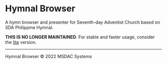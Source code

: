 # Hymnal Browser

A hymn browser and presenter for Seventh-day Adventist Church based on SDA Philippine Hymnal.

**THIS IS NO LONGER MAINTAINED**. For stable and faster usage, consider the [lite](https://github.com/msdacsystems/hymnalbrowser-lite) version.

---
Hymnal Browser © 2022 MSDAC Systems
